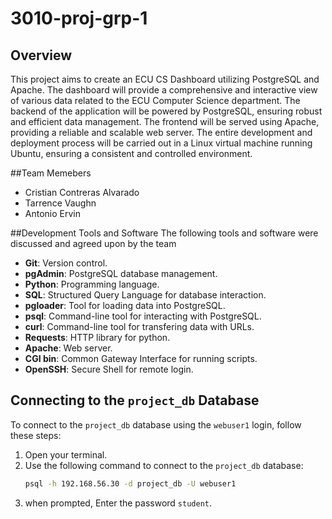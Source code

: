 # 3010-proj-grp-1

## Overview
This project aims to create an ECU CS Dashboard utilizing PostgreSQL and Apache. The dashboard will provide a comprehensive and interactive view of various data related to the ECU Computer Science department. The backend of the application will be powered by PostgreSQL, ensuring robust and efficient data management. The frontend will be served using Apache, providing a reliable and scalable web server. The entire development and deployment process will be carried out in a Linux virtual machine running Ubuntu, ensuring a consistent and controlled environment.

##Team Memebers 
- Cristian Contreras Alvarado
- Tarrence Vaughn
- Antonio Ervin

##Development Tools and Software
The following tools and software were discussed and agreed upon by the team
- **Git**: Version control.
- **pgAdmin**: PostgreSQL database management.
- **Python**: Programming language.
- **SQL**: Structured Query Language for database interaction.
- **pgloader**: Tool for loading data into PostgreSQL.
- **psql**: Command-line tool for interacting with PostgreSQL.
- **curl**: Command-line tool for transfering data with URLs.
- **Requests**: HTTP library for python.
- **Apache**: Web server.
- **CGI bin**: Common Gateway Interface for running scripts.
- **OpenSSH**: Secure Shell for remote login.

  
## Connecting to the `project_db` Database
To connect to the `project_db` database using the `webuser1` login, follow these steps:

1. Open your terminal.
2. Use the following command to connect to the `project_db` database:
   ```bash
   psql -h 192.168.56.30 -d project_db -U webuser1
3. when prompted, Enter the password `student`.
